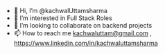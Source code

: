 - 👋 Hi, I’m @kachwalUttamsharma
- 👀 I’m interested in Full Stack Roles
- 💞️ I’m looking to collaborate on backend projects
- 📫 How to reach me kachwaluttam@gmail.com , https://www.linkedin.com/in/kachwaluttamsharma

<!---
kachwalUttamsharma/kachwalUttamsharma is a ✨ special ✨ repository because its `README.md` (this file) appears on your GitHub profile.
You can click the Preview link to take a look at your changes.
--->
